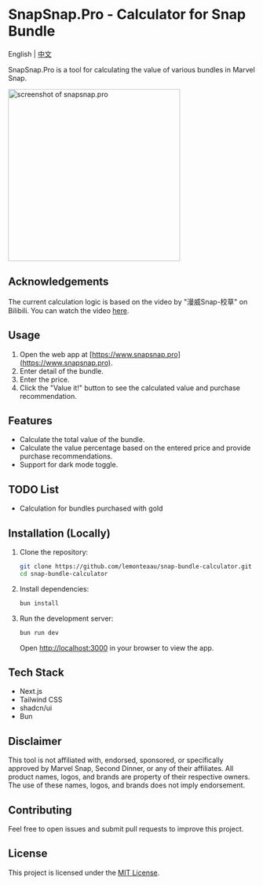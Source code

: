 # SnapSnap.Pro - Calculator for Snap Bundle

English | [中文](https://github.com/lemonteaau/snap-bundle-calculator/blob/main/README_zh.md)

SnapSnap.Pro is a tool for calculating the value of various bundles in Marvel Snap.

<img width="350" alt="screenshot of snapsnap.pro" src="https://github.com/lemonteaau/snap-bundle-calculator/assets/104964583/7e7db2e4-9af3-4bdb-bcfd-66f895b4515c">


## Acknowledgements
The current calculation logic is based on the video by "漫威Snap-校草" on Bilibili. You can watch the video [here](https://www.bilibili.com/video/BV1K1421d7WB/).

## Usage

1. Open the web app at [https://www.snapsnap.pro](https://www.snapsnap.pro).
2. Enter detail of the bundle.
3. Enter the price.
4. Click the "Value it!" button to see the calculated value and purchase recommendation.

## Features

- Calculate the total value of the bundle.
- Calculate the value percentage based on the entered price and provide purchase recommendations.
- Support for dark mode toggle.

## TODO List
- Calculation for bundles purchased with gold

## Installation (Locally)

1. Clone the repository:

   ```bash
   git clone https://github.com/lemonteaau/snap-bundle-calculator.git
   cd snap-bundle-calculator
   ```

2. Install dependencies:

   ```bash
   bun install
   ```

3. Run the development server:

   ```bash
   bun run dev
   ```

   Open [http://localhost:3000](http://localhost:3000) in your browser to view the app.

## Tech Stack

- Next.js
- Tailwind CSS
- shadcn/ui
- Bun

## Disclaimer

This tool is not affiliated with, endorsed, sponsored, or specifically approved by Marvel Snap, Second Dinner, or any of their affiliates. All product names, logos, and brands are property of their respective owners. The use of these names, logos, and brands does not imply endorsement.

## Contributing

Feel free to open issues and submit pull requests to improve this project.

## License

This project is licensed under the [MIT License](https://github.com/lemonteaau/snap-bundle-calculator/blob/main/LICENSE).
